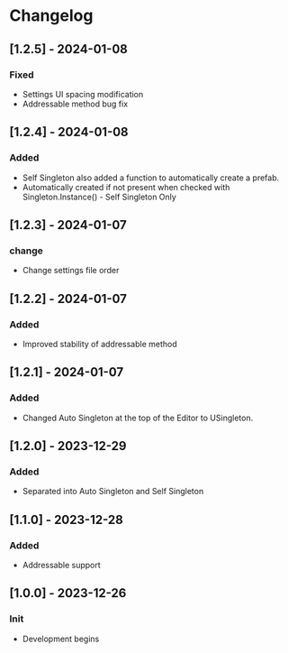 # Changelog
## [1.2.5] - 2024-01-08
### Fixed
- Settings UI spacing modification
- Addressable method bug fix

## [1.2.4] - 2024-01-08
### Added
- Self Singleton also added a function to automatically create a prefab.
- Automatically created if not present when checked with Singleton.Instance<T>() - Self Singleton Only
 
## [1.2.3] - 2024-01-07
### change
- Change settings file order

## [1.2.2] - 2024-01-07
### Added
- Improved stability of addressable method

## [1.2.1] - 2024-01-07
### Added
- Changed Auto Singleton at the top of the Editor to USingleton.

## [1.2.0] - 2023-12-29
### Added
- Separated into Auto Singleton and Self Singleton

## [1.1.0] - 2023-12-28
### Added
- Addressable support

## [1.0.0] - 2023-12-26
### Init
- Development begins
